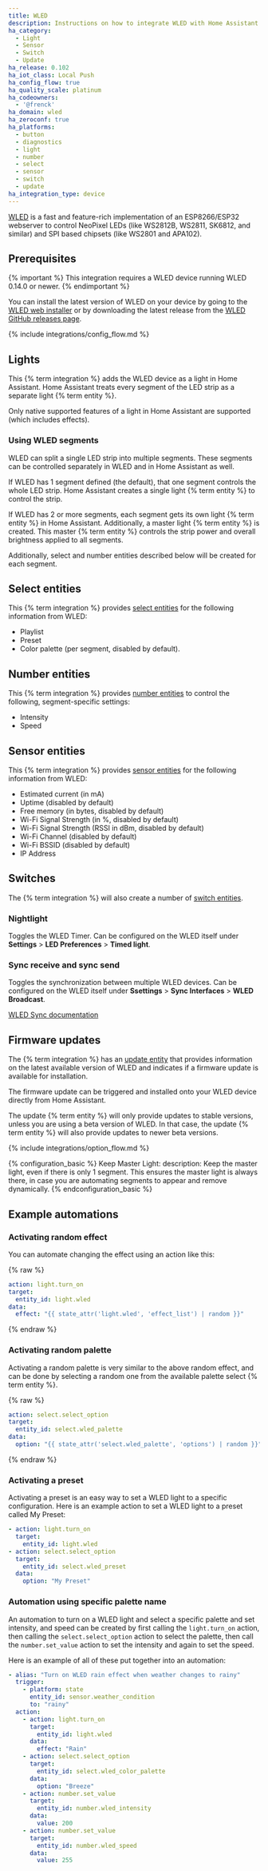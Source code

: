 ```yaml
---
title: WLED
description: Instructions on how to integrate WLED with Home Assistant.
ha_category:
  - Light
  - Sensor
  - Switch
  - Update
ha_release: 0.102
ha_iot_class: Local Push
ha_config_flow: true
ha_quality_scale: platinum
ha_codeowners:
  - '@frenck'
ha_domain: wled
ha_zeroconf: true
ha_platforms:
  - button
  - diagnostics
  - light
  - number
  - select
  - sensor
  - switch
  - update
ha_integration_type: device
---
```


[WLED](https://kno.wled.ge) is a fast and feature-rich
implementation of an ESP8266/ESP32 webserver to control NeoPixel LEDs
(like WS2812B, WS2811, SK6812, and similar) and SPI based chipsets
(like WS2801 and APA102).

## Prerequisites

{% important %}
This integration requires a WLED device running WLED 0.14.0 or newer.
{% endimportant %}

You can install the latest version of WLED on your device by going to
the [WLED web installer](https://install.wled.me/) or by downloading the
latest release from the [WLED GitHub releases page](https://github.com/Aircoookie/WLED/releases).

{% include integrations/config_flow.md %}

## Lights

This {% term integration %} adds the WLED device as a light in Home Assistant.
Home Assistant treats every segment of the LED strip as a separate light
{% term entity %}.

Only native supported features of a light in Home Assistant are supported
(which includes effects).

### Using WLED segments

WLED can split a single LED strip into multiple segments. These segments can be
controlled separately in WLED and in Home Assistant as well.

If WLED has 1 segment defined (the default), that one segment controls the whole
LED strip. Home Assistant creates a single light {% term entity %} to control the
strip.

If WLED has 2 or more segments, each segment gets its own light {% term entity %} in
Home Assistant. Additionally, a master light {% term entity %} is created. This master
{% term entity %} controls the strip power and overall brightness applied to all segments.

Additionally, select and number entities described below will be created for each segment.

## Select entities

This {% term integration %} provides [select entities](/integrations/select)
for the following information from WLED:

- Playlist
- Preset
- Color palette (per segment, disabled by default).

## Number entities

This {% term integration %} provides [number entities](/integrations/number)
to control the following, segment-specific settings:

- Intensity
- Speed

## Sensor entities

This {% term integration %} provides [sensor entities](/integrations/sensor)
for the following information from WLED:

- Estimated current (in mA)
- Uptime (disabled by default)
- Free memory (in bytes, disabled by default)
- Wi-Fi Signal Strength (in %, disabled by default)
- Wi-Fi Signal Strength (RSSI in dBm, disabled by default)
- Wi-Fi Channel (disabled by default)
- Wi-Fi BSSID (disabled by default)
- IP Address

## Switches

The {% term integration %} will also create a number of
[switch entities](/integrations/switch).

### Nightlight

Toggles the WLED Timer.
Can be configured on the WLED itself under
**Settings** > **LED Preferences** > **Timed light**.

### Sync receive and sync send

Toggles the synchronization between multiple WLED devices.
Can be configured on the WLED itself under 
**Ssettings** > **Sync Interfaces** > **WLED Broadcast**.

[WLED Sync documentation](https://kno.wled.ge/interfaces/udp-realtime/)

## Firmware updates

The {% term integration %} has an [update entity](/integrations/update/)
that provides information on the latest available version of WLED
and indicates if a firmware update is available for installation.

The firmware update can be triggered and installed onto your WLED device
directly from Home Assistant.

The update {% term entity %} will only provide updates to stable versions,
unless you are using a beta version of WLED. In that case, the update
{% term entity %} will also provide updates to newer beta versions.

{% include integrations/option_flow.md %}

{% configuration_basic %}
Keep Master Light:
  description: Keep the master light, even if there is only 1 segment. This ensures the master light is always there, in case you are automating segments to appear and remove dynamically.
{% endconfiguration_basic %}

## Example automations

### Activating random effect

You can automate changing the effect using an action like this:

{% raw %}

```yaml
action: light.turn_on
target:
  entity_id: light.wled
data:
  effect: "{{ state_attr('light.wled', 'effect_list') | random }}"
```

{% endraw %}

### Activating random palette

Activating a random palette is very similar to the above random effect,
and can be done by selecting a random one from the available palette select
{% term entity %}.

{% raw %}

```yaml
action: select.select_option
target:
  entity_id: select.wled_palette
data:
  option: "{{ state_attr('select.wled_palette', 'options') | random }}"
```

{% endraw %}

### Activating a preset

Activating a preset is an easy way to set a WLED light to a specific
configuration. Here is an example action to set a WLED light 
to a preset called My Preset:

```yaml
- action: light.turn_on
  target:
    entity_id: light.wled
- action: select.select_option
  target:
    entity_id: select.wled_preset
  data:
    option: "My Preset"
```

### Automation using specific palette name

An automation to turn on a WLED light and select a specific palette and
set intensity, and speed can be created by first calling the `light.turn_on`
action, then calling the `select.select_option` action to select the
palette, then call the `number.set_value` action to set the intensity
and again to set the speed. 

Here is an example of all of these put together into an automation:

```yaml
- alias: "Turn on WLED rain effect when weather changes to rainy"
  trigger:
    - platform: state
      entity_id: sensor.weather_condition
      to: "rainy"
  action:
    - action: light.turn_on
      target:
        entity_id: light.wled
      data:
        effect: "Rain"
    - action: select.select_option
      target:
        entity_id: select.wled_color_palette
      data:
        option: "Breeze"
    - action: number.set_value
      target:
        entity_id: number.wled_intensity
      data:
        value: 200
    - action: number.set_value
      target:
        entity_id: number.wled_speed
      data:
        value: 255
```
